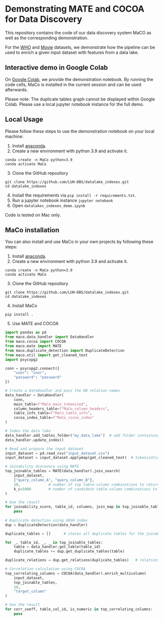 # Demonstrating MATE and COCOA for Data Discovery

This repository contains the code of our data discovery system MaCO as well as the corresponding demonstration.

For the [WHO](https://youtu.be/5wOUBFbOQkw) and [Movie](https://youtu.be/QK02LqDNFAI) datasets, we demonstrate how the pipeline can be used to enrich a given input dataset with features from a data lake.

## Interactive demo in Google Colab
On [Google Colab](https://colab.research.google.com/github/LUH-DBS/datalake_indexes/blob/main/datalakes_indexes_demo.ipynb),
we provide the demonstration notebook. By running the code cells, MaCo is installed in the current session and can be used afterwards.

Please note: The duplicate tables graph cannot be displayed within Google Colab. Please use a local jupyter notebook instance for the full demo.

## Local Usage
Please follow these steps to use the demonstration notebook on your local machine:

1. Install [anaconda](https://www.anaconda.com/products/individual).
2. Create a new environment with python 3.9 and activate it.
```
conda create -n MaCo python=3.9
conda activate MaCo
```

3. Clone the GitHub repository
```
git clone https://github.com/LUH-DBS/datalake_indexes.git
cd datalake_indexes
```

4. Install the requirements via `pip install -r requirements.txt`.
5. Run a jupyter notebook instance `jupyter notebook`
6. Open `datalakes_indexes_demo.ipynb`

Code is tested on Mac only.

## MaCo installation
You can also install and use MaCo in your own projects by following these steps:

1. Install [anaconda](https://www.anaconda.com/products/individual).
2. Create a new environment with python 3.9 and activate it.
```
conda create -n MaCo python=3.9
conda activate MaCo
```

3. Clone the GitHub repository
```
git clone https://github.com/LUH-DBS/datalake_indexes.git
cd datalake_indexes
```

4. Install MaCo
```
pip install .
```

5. Use MATE and COCOA

```python
import pandas as pd
from maco.data_handler import DataHandler
from maco.cocoa import COCOA
from maco.mate import MATE
from maco.duplicate_detection import DuplicateDetection
from maco.util import get_cleaned_text
import psycopg2

conn = psycopg2.connect({
    "user": "user",
    "password": "password"
})

# Create a DataHandler and pass the DB relation names
data_handler = DataHandler(
    conn,
    main_table=f"MaCo_main_tokenized",
    column_headers_table=f"MaCo_column_headers",
    table_info_table=f"MaCo_table_info",
    cocoa_index_table=f"MaCo_cocoa_index"
)

# Index the data lake
data_handler.add_tables_folder("my_data_lake")  # add folder containing csv/parquet/json files
data_handler.update_index()

# Read and prepare the input dataset
input_dataset = pd.read_csv("input_dataset.csv")
input_dataset = input_dataset.applymap(get_cleaned_text)  # tokenization

# Joinability discovery using MATE
top_joinable_tables = MATE(data_handler).join_search(
    input_dataset,
    ["query_column_A", "query_column_B"],
    10,             # number of top table-column combinations to return 
    k_c=5000        # number of candidate table-column combinations to fetch
)

# Use the result
for joinability_score, table_id, columns, join_map in top_joinable_tables:
    pass
    
# Duplicate detection using XASH index
dup = DuplicateDetection(data_handler)

duplicate_tables = []      # stores all duplicate tables for the joinable tables

for _, table_id, _, _ in top_joinable_tables:
    table = data_handler.get_table(table_id)
    duplicate_tables += dup.get_duplicate_tables(table)

duplicate_relations = dup.get_relations(duplicate_tables)   # relations within duplicates

# Correlation calculation using COCOA
top_correlating_columns = COCOA(data_handler).enrich_multicolumn(
    input_dataset,
    top_joinable_tables,
    10,
    "target_column"
)

# Use the result
for corr_coeff, table_col_id, is_numeric in top_correlating_columns:
    pass

```
